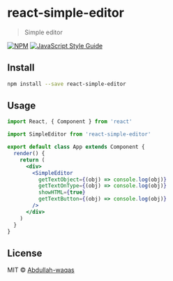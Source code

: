 # react-simple-editor

> Simple editor

[![NPM](https://img.shields.io/npm/v/react-simple-editor.svg)](https://www.npmjs.com/package/react-simple-editor) [![JavaScript Style Guide](https://img.shields.io/badge/code_style-standard-brightgreen.svg)](https://standardjs.com)

## Install

```bash
npm install --save react-simple-editor
```

## Usage

```jsx
import React, { Component } from 'react'

import SimpleEditor from 'react-simple-editor'

export default class App extends Component {
  render() {
    return (
      <div>
        <SimpleEditor
          getTextObject={(obj) => console.log(obj)}
          getTextOnType={(obj) => console.log(obj)}
          showHTML={true}
          getTextButton={(obj) => console.log(obj)}
        />
      </div>
    )
  }
}

```

## License

MIT © [Abdullah-waqas](https://github.com/Abdullah-waqas)
